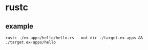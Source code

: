 # rustc

## example

```
rustc ./ex-apps/hello/hello.rs --out-dir ./target.ex-apps && ./target.ex-apps/hello
```
